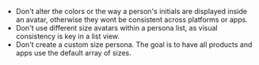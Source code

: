 - Don't alter the colors or the way a person's initials are displayed inside an avatar, otherwise they wont be consistent across platforms or apps.
- Don't use different size avatars within a persona list, as visual consistency is key in a list view.
- Don't create a custom size persona. The goal is to have all products and apps use the default array of sizes.
